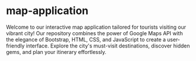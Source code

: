 # map-application
Welcome to our interactive map application tailored for tourists visiting our vibrant city! Our repository combines the power of Google Maps API with the elegance of Bootstrap, HTML, CSS, and JavaScript to create a user-friendly interface. Explore the city's must-visit destinations, discover hidden gems, and plan your itinerary effortlessly.
